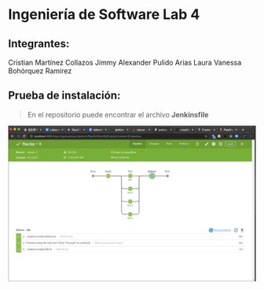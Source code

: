 # Ingeniería de Software Lab 4 

## Integrantes: 

Cristian Martínez Collazos
Jimmy Alexander Pulido Arias
Laura Vanessa Bohórquez Ramírez


## Prueba de instalación: 
> En el repositorio puede encontrar el archivo **Jenkinsfile**


![alt text](prueba.png "Logo Title Text 1")



